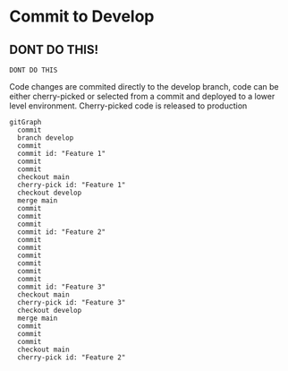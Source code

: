 # Commit to Develop

## DONT DO THIS!

```
DONT DO THIS
```

Code changes are commited directly to the develop branch, code can be either cherry-picked or selected from a commit and deployed to a lower level environment. Cherry-picked code is released to production

```mermaid
gitGraph
  commit
  branch develop
  commit
  commit id: "Feature 1"
  commit
  commit
  checkout main
  cherry-pick id: "Feature 1"
  checkout develop
  merge main
  commit
  commit
  commit
  commit id: "Feature 2"
  commit
  commit
  commit
  commit
  commit
  commit
  commit id: "Feature 3"
  checkout main
  cherry-pick id: "Feature 3"
  checkout develop
  merge main
  commit
  commit
  commit
  checkout main
  cherry-pick id: "Feature 2"

```